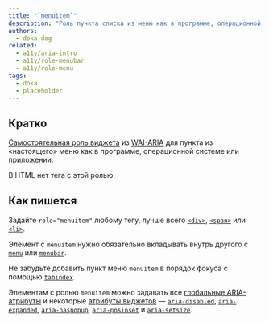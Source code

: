 ```yaml
---
title: "`menuitem`"
description: "Роль пункта списка из меню как в программе, операционной системе или приложении."
authors:
  - doka-dog
related:
  - a11y/aria-intro
  - a11y/role-menubar
  - a11y/role-menu
tags:
  - doka
  - placeholder
---
```


## Кратко

[Самостоятельная роль виджета](/a11y/aria-roles/#roli-vidzhetov) из [WAI-ARIA](/a11y/aria-intro/#specifikaciya) для пункта из «настоящего» меню как в программе, операционной системе или приложении.

В HTML нет тега с этой ролью.

## Как пишется

Задайте `role="menuitem"` любому тегу, лучше всего [`<div>`](/html/div/), [`<span>`](/html/span/) или [`<li>`](/html/li/).

Элемент с `menuitem` нужно обязательно вкладывать внутрь другого с [`menu`](/a11y/role-menu/) или [`menubar`](/a11y/role-menubar/).

Не забудьте добавить пункт меню `menuitem` в порядок фокуса с помощью [`tabindex`](/html/global-attrs/#tabindex).

Элементам с ролью `menuitem` можно задавать все [глобальные ARIA-атрибуты](/a11y/aria-attrs/#globalnye-atributy) и некоторые [атрибуты виджетов](/a11y/aria-attrs/#atributy-vidzhetov) — [`aria-disabled`](/a11y/aria-disabled/), [`aria-expanded`](/a11y/aria-expanded/), [`aria-haspopup`](/a11y/aria-haspopup/), [`aria-posinset`](/a11y/aria-posinset/) и [`aria-setsize`](/a11y/aria-setsize/).
